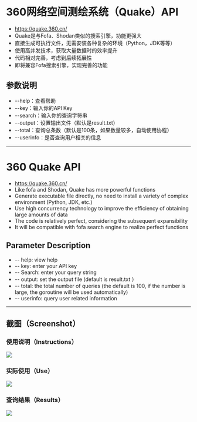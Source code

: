 # 360网络空间测绘系统（Quake）API

- https://quake.360.cn/
- Quake是与Fofa、Shodan类似的搜索引擎，功能更强大
- 直接生成可执行文件，无需安装各种复杂的环境（Python，JDK等等）
- 使用高并发技术，获取大量数据时的效率提升
- 代码相对完善，考虑到后续拓展性
- 即将兼容Fofa搜索引擎，实现完善的功能

## 参数说明

- --help：查看帮助
- --key：输入你的API Key
- --search：输入你的查询字符串
- --output：设置输出文件（默认是result.txt）
- --total：查询总条数（默认是100条，如果数量较多，自动使用协程）
- --userinfo：是否查询用户相关的信息

---

# 360 Quake API

- https://quake.360.cn/
- Like fofa and Shodan, Quake has more powerful functions
- Generate executable file directly, no need to install a variety of complex environment (Python, JDK, etc.)
- Use high concurrency technology to improve the efficiency of obtaining large amounts of data
- The code is relatively perfect, considering the subsequent expansibility
- It will be compatible with fofa search engine to realize perfect functions

## Parameter Description

- -- help: view help
- -- key: enter your API key
- -- Search: enter your query string
- -- output: set the output file (default is result.txt ）
- -- total: the total number of queries (the default is 100, if the number is large, the goroutine will be used automatically)
- -- userinfo: query user related information

---

## 截图（Screenshot）

### 使用说明（Instructions）
![](https://xuyiqing-1257927651.cos.ap-beijing.myqcloud.com/quake/quake0.png)

### 实际使用（Use）
![](https://xuyiqing-1257927651.cos.ap-beijing.myqcloud.com/quake/quake1.png)

### 查询结果（Results）
![](https://xuyiqing-1257927651.cos.ap-beijing.myqcloud.com/quake/quake2.png)
